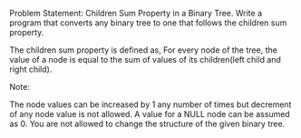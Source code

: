 Problem Statement: Children Sum Property in a Binary Tree. Write a program that converts any binary tree to one that follows the children sum property.

The children sum property is defined as, For every node of the tree, the value of a node is equal to the sum of values of its children(left child and right child).

Note: 

The node values can be increased by 1 any number of times but decrement of any node value is not allowed.
A value for a NULL node can be assumed as 0.
You are not allowed to change the structure of the given binary tree.